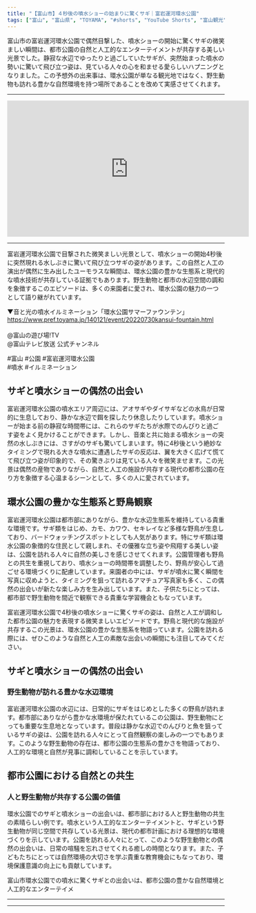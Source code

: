 ```yaml
---
title: "【富山市】４秒後の噴水ショーの始まりに驚くサギ｜富岩運河環水公園"
tags: ["富山", "富山県", "TOYAMA", "#shorts", "YouTube Shorts", "富山観光", "富山旅行", "北陸観光", "富山市", "富山市観光", "富山駅", "公園", "自然", "富山県の観光スポット", "富山県でおすすめの場所", "富山県の見どころ"]
---
```


富山市の富岩運河環水公園で偶然目撃した、噴水ショーの開始に驚くサギの微笑ましい瞬間は、都市公園の自然と人工的なエンターテイメントが共存する美しい光景でした。静寂な水辺でゆったりと過ごしていたサギが、突然始まった噴水の勢いに驚いて飛び立つ姿は、見ている人々の心を和ませる愛らしいハプニングとなりました。この予想外の出来事は、環水公園が単なる観光地ではなく、野生動物も訪れる豊かな自然環境を持つ場所であることを改めて実感させてくれます。

---

<!-- 🎥 YouTube動画埋め込み -->
<iframe width="560" height="315" src="https://www.youtube.com/embed/P8j4sN6vK3m" title="YouTube video player" frameborder="0" allowfullscreen></iframe>

---

富岩運河環水公園で目撃された微笑ましい光景として、噴水ショーの開始4秒後に突然現れる水しぶきに驚いて飛び立つサギの姿があります。この自然と人工の演出が偶然に生み出したユーモラスな瞬間は、環水公園の豊かな生態系と現代的な噴水技術が共存している証拠でもあります。野生動物と都市の水辺空間の調和を象徴するこのエピソードは、多くの来園者に愛され、環水公園の魅力の一つとして語り継がれています。

▼音と光の噴水イルミネーション「環水公園サマーファウンテン」<br />
https://www.pref.toyama.jp/140121/event/20220730kansui-fountain.html<br />
​<br />
@富山の遊び場!TV<br />
@富山テレビ放送 公式チャンネル

#富山 #公園 #富岩運河環水公園<br />
#噴水 #イルミネーション

## サギと噴水ショーの偶然の出会い

富岩運河環水公園の噴水エリア周辺には、アオサギやダイサギなどの水鳥が日常的に生息しており、静かな水辺で餌を探したり休息したりしています。噴水ショーが始まる前の静寂な時間帯には、これらのサギたちが水際でのんびりと過ごす姿をよく見かけることができます。しかし、音楽と共に始まる噴水ショーの突然の水しぶきには、さすがのサギも驚いてしまいます。特に4秒後という絶妙なタイミングで現れる大きな噴水に遭遇したサギの反応は、翼を大きく広げて慌てて飛び立つ姿が印象的で、その驚きぶりは見ている人々を微笑ませます。この光景は偶然の産物でありながら、自然と人工の施設が共存する現代の都市公園の在り方を象徴する心温まるシーンとして、多くの人に愛されています。

## 環水公園の豊かな生態系と野鳥観察

富岩運河環水公園は都市部にありながら、豊かな水辺生態系を維持している貴重な環境です。サギ類をはじめ、カモ、カワウ、セキレイなど多様な野鳥が生息しており、バードウォッチングスポットとしても人気があります。特にサギ類は環水公園の象徴的な住民として親しまれ、その優雅な立ち姿や飛翔する美しい姿は、公園を訪れる人々に自然の美しさを感じさせてくれます。公園管理者も野鳥との共生を重視しており、噴水ショーの時間帯を調整したり、野鳥が安心して過ごせる環境づくりに配慮しています。来園者の中には、サギが噴水に驚く瞬間を写真に収めようと、タイミングを狙って訪れるアマチュア写真家も多く、この偶然の出会いが新たな楽しみ方を生み出しています。また、子供たちにとっては、都市部で野生動物を間近で観察できる貴重な学習機会ともなっています。

富岩運河環水公園で4秒後の噴水ショーに驚くサギの姿は、自然と人工が調和した都市公園の魅力を表現する微笑ましいエピソードです。野鳥と現代的な施設が共存するこの光景は、環水公園の豊かな生態系を物語っています。公園を訪れる際には、ぜひこのような自然と人工の素敵な出会いの瞬間にも注目してみてください。

## サギと噴水ショーの偶然の出会い

### 野生動物が訪れる豊かな水辺環境

富岩運河環水公園の水辺には、日常的にサギをはじめとした多くの野鳥が訪れます。都市部にありながら豊かな水環境が保たれているこの公園は、野生動物にとっても重要な生息地となっています。普段は静かな水辺でのんびりと魚を狙っているサギの姿は、公園を訪れる人々にとって自然観察の楽しみの一つでもあります。このような野生動物の存在は、都市公園の生態系の豊かさを物語っており、人工的な環境と自然が見事に調和していることを示しています。

## 都市公園における自然との共生

### 人と野生動物が共存する公園の価値

環水公園でのサギと噴水ショーの出会いは、都市部における人と野生動物の共生の素晴らしい例です。噴水という人工的なエンターテイメントと、サギという野生動物が同じ空間で共存している光景は、現代の都市計画における理想的な環境づくりを示しています。公園を訪れる人々にとって、このような野生動物との偶然の出会いは、日常の喧騒を忘れさせてくれる癒しの時間となります。また、子どもたちにとっては自然環境の大切さを学ぶ貴重な教育機会にもなっており、環境保護意識の向上にも貢献しています。

富山市環水公園での噴水に驚くサギとの出会いは、都市公園の豊かな自然環境と人工的なエンターテイメ

---

<!-- 🗺 Googleマップ（自動表示: page.tsxで地域名から自動生成） -->

<!-- 📍 宿泊リンク（自動表示: page.tsxで地域別リンクを自動生成）
     - タイトルから地域名を抽出
     - JTB / 楽天トラベル / じゃらん / 一休.com 対応
     - 環境変数でプロバイダー切替可能
-->

<!-- 📚 関連記事（自動表示: page.tsxで同カテゴリから2件自動選択） -->

<!-- 🏷️ タグ（自動表示: page.tsxで記事最下部に自動配置） -->

---

<!--
【記事文字数ルール】
- 基本文字数: 最低1000文字以上
- 推奨文字数: 1000〜1500文字（スマホ読みやすさ最優先）
- 上限なし: 情報量的に必要な場合は1500文字や2000文字を超えても良い
- 判断基準: 読者にとって価値ある情報を過不足なく提供できる文字数

【記事構成の最終形】
1. タイトル・動画・本文
2. まとめ
3. Googleマップ（見出しなし、マップのみ自動表示）
4. **宿泊リンク（地域別自動生成）** ← 2025年10月7日追加
5. 関連記事（H3、同カテゴリから2件自動選択）
6. タグ（記事最下部に自動表示）
7. ナビゲーションボタン

【宿泊リンクシステム仕様】
- タイトルから地域名を自動抽出（【〇〇市】形式優先）
- 北陸地方地域辞書: 富山/石川/福井の主要都市対応
- 対応プロバイダー: JTB（既定）/ 楽天トラベル / じゃらん / 一休.com
- 環境変数で切替: NEXT_PUBLIC_DEFAULT_TRAVEL_PROVIDER
- URLテンプレート: 地域名自動エンコード + アフィリエイトID挿入
- 配置位置: Googleマップ直後、関連記事より前

【自動生成セクション】
※以下はpage.tsxで自動生成されるため、記事本文には含めない
- Googleマップ: タイトル【】内の地域名から生成
- 宿泊リンク: 地域名抽出 → Deeplink生成 → スタイル適用
- 関連記事: 同カテゴリから2件を自動選択・リンク化
- タグ: 記事データから最下部に自動配置

【削除済みセクション】
※アクセス方法・周辺情報・公式リンクセクションは不要（2025年10月5日削除）

【AdSense・アフィリエイト】
- Google AdSense: 全ページ自動読み込み（layout.tsx）
- アフィリエイトスクリプト: AffilScript（layout.tsx）
- data-affil属性での動的リンク変換機能あり（現在は宿泊リンクで代替）

【最終更新】2025年10月7日 - 地域別宿泊リンク自動生成システム実装
-->
